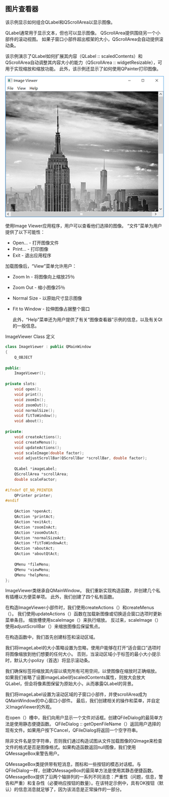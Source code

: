 ## 图片查看器

该示例显示如何组合QLabel和QScrollArea以显示图像。

QLabel通常用于显示文本，但也可以显示图像。 QScrollArea提供围绕另一个小部件的滚动视图。 如果子窗口小部件超出框架的大小，QScrollArea会自动提供滚动条。

该示例演示了QLabel如何扩展其内容（QLabel :: scaledContents）和QScrollArea自动调整其内容大小的能力（QScrollArea :: widgetResizable），可用于实现缩放和缩放功能。 此外，该示例还显示了如何使用QPainter打印图像。

![image](./images/1_1.png)

使用Image Viewer应用程序，用户可以查看他们选择的图像。 “文件”菜单为用户提供了以下可能性：

* Open...  - 打开图像文件
* Print...  - 打印图像
* Exit - 退出应用程序

加载图像后，“View”菜单允许用户：

* Zoom In - 将图像向上缩放25％

* Zoom Out - 缩小图像25％

* Normal Size - 以原始尺寸显示图像

* Fit to Window - 拉伸图像占据整个窗口

  此外，“Help”菜单还为用户提供了有关“图像查看器”示例的信息，以及有关Qt的一般信息。

ImageViewer Class 定义

```c++
class ImageViewer : public QMainWindow
{
    Q_OBJECT

public:
    ImageViewer();

private slots:
    void open();
    void print();
    void zoomIn();
    void zoomOut();
    void normalSize();
    void fitToWindow();
    void about();

private:
    void createActions();
    void createMenus();
    void updateActions();
    void scaleImage(double factor);
    void adjustScrollBar(QScrollBar *scrollBar, double factor);

    QLabel *imageLabel;
    QScrollArea *scrollArea;
    double scaleFactor;

#ifndef QT_NO_PRINTER
    QPrinter printer;
#endif

    QAction *openAct;
    QAction *printAct;
    QAction *exitAct;
    QAction *zoomInAct;
    QAction *zoomOutAct;
    QAction *normalSizeAct;
    QAction *fitToWindowAct;
    QAction *aboutAct;
    QAction *aboutQtAct;

    QMenu *fileMenu;
    QMenu *viewMenu;
    QMenu *helpMenu;
};
```

ImageViewer类继承自QMainWindow。 我们重新实现构造函数，并创建几个私有插槽以方便菜单项。 此外，我们创建了四个私有函数。

在构造ImageViewer小部件时，我们使用createActions（）和createMenus（）。 我们使用updateActions（）函数在加载新图像或切换适合窗口选项时更新菜单条目。 缩放槽使用scaleImage（）来执行缩放。 反过来，scaleImage（）使用adjustScrollBar（）来缩放图像后保留焦点。



在构造函数中，我们首先创建标签和滚动区域。

我们将imageLabel的大小策略设置为忽略，使用户能够在打开“适合窗口”选项时将图像缩放到他们想要的任何大小。 否则，当滚动区域小于标签的最小大小提示时，默认大小polizy（首选）将显示滚动条。

我们确保标签将缩放其内容以填充所有可用空间，以使图像在缩放时正确缩放。 如果我们省略了设置imageLabel的scaledContents属性，则放大会放大QLabel，但会将像素图保留为原始大小，从而暴露QLabel的背景。

我们将imageLabel设置为滚动区域的子窗口小部件，并使scrollArea成为QMainWindow的中心窗口小部件。 最后，我们创建相关的操作和菜单，并自定义ImageViewer的外观。



在open（）槽中，我们向用户显示一个文件对话框。创建QFileDialog的最简单方法是使用静态便捷函数。 QFileDialog :: getOpenFileName（）返回用户选择的现有文件。如果用户按下Cancel，QFileDialog将返回一个空字符串。

除非文件名是空字符串，否则我们通过构造试图从文件加载图像的QImage来检查文件的格式是否是图像格式。如果构造函数返回null图像，我们使用QMessageBox来警告用户。

QMessageBox类提供带有短消息，图标和一些按钮的模态对话框。与QFileDialog一样，创建QMessageBox的最简单方法是使用其静态便捷函数。 QMessageBox提供了沿两个轴排列的一系列不同消息：严重性（问题，信息，警告和严重）和复杂性（必要响应按钮的数量）。在该特定示例中，具有OK按钮（默认）的信息消息就足够了，因为该消息是正常操作的一部分。



